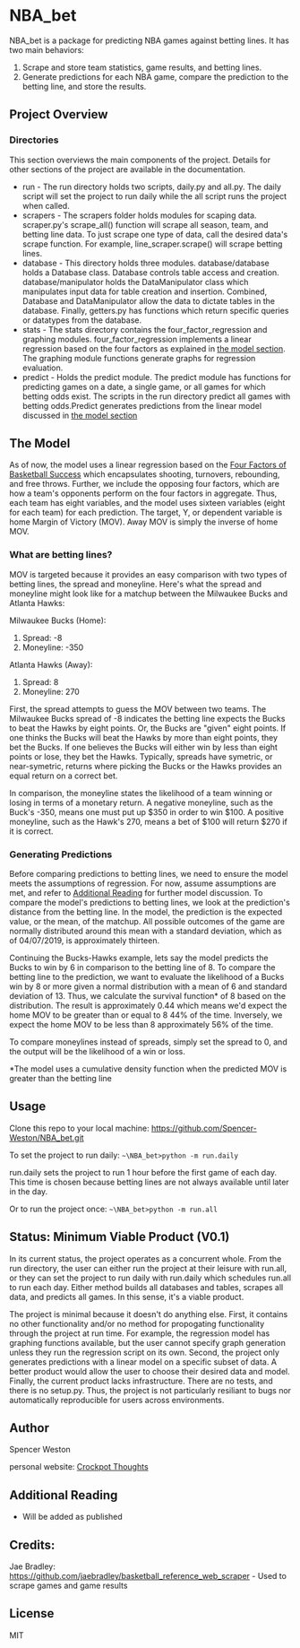 # NBA_bet

NBA_bet is a package for predicting NBA games against betting lines. It has two main behaviors: 
1. Scrape and store team statistics, game results, and betting lines.
2. Generate predictions for each NBA game, compare the prediction to the betting line, and store the results.

## Project Overview
### Directories
This section overviews the main components of the project. Details for other sections of the project are available in the documentation. 

* run - The run directory holds two scripts, daily.py and all.py. The daily script will set the project to run daily while the all script runs the project when called. 
* scrapers - The scrapers folder holds modules for scaping data. scraper.py's scrape_all() function will scrape all season, team, and betting line data. To just scrape one type of data, call the desired data's scrape function. For example, line_scraper.scrape() will scrape betting lines.
* database - This directory holds three modules. database/database holds a Database class. Database controls table access and creation. database/manipulator holds the DataManipulator class which manipulates input data for table creation and insertion. Combined, Database and DataManipulator allow the data to dictate tables in the database. Finally, getters.py has functions which return specific queries or datatypes from the database. 
* stats - The stats directory contains the four_factor_regression and graphing modules. four_factor_regression implements a linear regression based on the four factors as explained in [the model section](#the-model). The graphing module functions generate graphs for regression evaluation.
* predict - Holds the predict module. The predict module has functions for predicting games on a date, a single game, or all games for which betting odds exist. The scripts in the run directory predict all games with betting odds.Predict generates predictions from the linear model discussed in [the model section](#the-model)


## The Model
As of now, the model uses a linear regression based on the [Four Factors of Basketball Success](https://www.basketball-reference.com/about/factors.html) which encapsulates shooting, turnovers, rebounding, and free throws. Further, we include the opposing four factors, which are how a team's opponents perform on the four factors in aggregate. Thus, each team has eight variables, and the model uses sixteen variables (eight for each team) for each prediction. The target, Y, or dependent variable is home Margin of Victory (MOV). Away MOV is simply the inverse of home MOV. 

### What are betting lines? 
MOV is targeted because it provides an easy comparison with two types of betting lines, the spread and moneyline. Here's what the spread and moneyline might look like for a matchup between the Milwaukee Bucks and Atlanta Hawks:

Milwaukee Bucks (Home):
1. Spread: -8
2. Moneyline: -350

Atlanta Hawks (Away):
1. Spread: 8
2. Moneyline: 270

First, the spread attempts to guess the MOV between two teams. The Milwaukee Bucks spread of -8 indicates the betting line expects the Bucks to beat the Hawks by eight points. Or, the Bucks are "given" eight points. If one thinks the Bucks will beat the Hawks by more than eight points, they bet the Bucks. If one believes the Bucks will either win by less than eight points or lose, they bet the Hawks. Typically, spreads have symetric, or near-symetric, returns where picking the Bucks or the Hawks provides an equal return on a correct bet.

In comparison, the moneyline states the likelihood of a team winning or losing in terms of a monetary return. A negative moneyline, such as the Buck's -350, means one must put up $350 in order to win $100. A positive moneyline, such as the Hawk's 270, means a bet of $100 will return $270 if it is correct. 

### Generating Predictions

Before comparing predictions to betting lines, we need to ensure the model meets the assumptions of regression. For now, assume assumptions are met, and refer to [Additional Reading](#additional-reading) for further model discussion. To compare the model's predictions to betting lines, we look at the prediction's distance from the betting line. In the model, the prediction is the expected value, or the mean, of the matchup. All possible outcomes of the game are normally distributed around this mean with a standard deviation, which as of 04/07/2019, is approximately thirteen. 

Continuing the Bucks-Hawks example, lets say the model predicts the Bucks to win by 6 in comparison to the betting line of 8. To compare the betting line to the prediction, we want to evaluate the likelihood of a Bucks win by 8 or more given a normal distribution with a mean of 6 and standard deviation of 13. Thus, we calculate the survival function* of 8 based on the distribution. The result is approximately 0.44 which means we'd expect the home MOV to be greater than or equal to 8 44% of the time. Inversely, we expect the home MOV to be less than 8 approximately 56% of the time. 

To compare moneylines instead of spreads, simply set the spread to 0, and the output will be the likelihood of a win or loss. 
 

*The model uses a cumulative density function when the predicted MOV is greater than the betting line

## Usage
Clone this repo to your local machine: https://github.com/Spencer-Weston/NBA_bet.git

To set the project to run daily:
```~\NBA_bet>python -m run.daily```

run.daily sets the project to run 1 hour before the first game of each day. This time is chosen because betting lines are not always available until later in the day. 

Or to run the project once:
```~\NBA_bet>python -m run.all```


## Status: Minimum Viable Product (V0.1)

In its current status, the project operates as a concurrent whole. From the run directory, the user can either run the project at their leisure with run.all, or they can set the project to run daily with run.daily which schedules run.all to run each day. Either method builds all databases and tables, scrapes all data, and predicts all games. In this sense, it's a viable product.

The project is minimal because it doesn't do anything else. First, it contains no other functionality and/or no method for propogating functionality through the project at run time. For example, the regression model has graphing functions available, but the user cannot specify graph generation unless they run the regression script on its own. Second, the project only generates predictions with a linear model on a specific subset of data. A better product would allow the user to choose their desired data and model. Finally, the current product lacks infrastructure. There are no tests, and there is no setup.py. Thus, the project is not particularly resiliant to bugs nor automatically reproducible for users across environments. 

## Author
Spencer Weston

personal website: [Crockpot Thoughts](https://crockpotthoughts.wordpress.com/)

## Additional Reading
* Will be added as published 

## Credits:
Jae Bradley: https://github.com/jaebradley/basketball_reference_web_scraper
    - Used to scrape games and game results

## License
MIT
